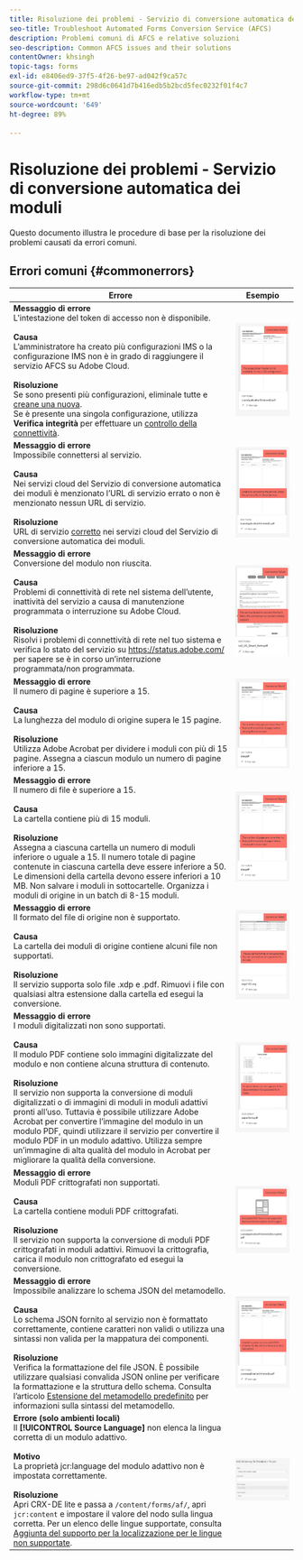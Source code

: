 ```yaml
---
title: Risoluzione dei problemi - Servizio di conversione automatica dei moduli
seo-title: Troubleshoot Automated Forms Conversion Service (AFCS)
description: Problemi comuni di AFCS e relative soluzioni
seo-description: Common AFCS issues and their solutions
contentOwner: khsingh
topic-tags: forms
exl-id: e8406ed9-37f5-4f26-be97-ad042f9ca57c
source-git-commit: 298d6c0641d7b416edb5b2bcd5fec0232f01f4c7
workflow-type: tm+mt
source-wordcount: '649'
ht-degree: 89%

---
```


# Risoluzione dei problemi - Servizio di conversione automatica dei moduli

Questo documento illustra le procedure di base per la risoluzione dei problemi causati da errori comuni.

<!--The article provides information on installation, configuration and administration issues that may arise in an Automated Forms Conversion Service production environment. -->

## Errori comuni {#commonerrors}

| Errore | Esempio |
|--- |--- |
| **Messaggio di errore** <br> L’intestazione del token di accesso non è disponibile. <br><br> **Causa** <br> L’amministratore ha creato più configurazioni IMS o la configurazione IMS non è in grado di raggiungere il servizio AFCS su Adobe Cloud. <br><br>**Risoluzione** <br> Se sono presenti più configurazioni, eliminale tutte e [creane una nuova](configure-service.md#obtainpubliccertificates). <br> Se è presente una singola configurazione, utilizza **Verifica integrità** per effettuare un [controllo della connettività](configure-service.md#createintegrationoption). | ![L’intestazione del token di accesso non è disponibile](assets/invalid-ims-configurations.png) |
| **Messaggio di errore** <br> Impossibile connettersi al servizio.  <br><br>**Causa** <br> Nei servizi cloud del Servizio di conversione automatica dei moduli è menzionato l’URL di servizio errato o non è menzionato nessun URL di servizio. <br><br>**Risoluzione** <br> URL di servizio [corretto](configure-service.md#configure-the-cloud-service) nei servizi cloud del Servizio di conversione automatica dei moduli. | ![Impossibile connettersi al servizio.](assets/wrong-service-url-configured.png) |
| **Messaggio di errore** <br> Conversione del modulo non riuscita.  <br><br>**Causa** <br> Problemi di connettività di rete nel sistema dell’utente, inattività del servizio a causa di manutenzione programmata o interruzione su Adobe Cloud. <br><br>**Risoluzione** <br> Risolvi i problemi di connettività di rete nel tuo sistema e verifica lo stato del servizio su https://status.adobe.com/ per sapere se è in corso un’interruzione programmata/non programmata. | ![Impossibile connettersi al servizio.](assets/conversion-failure.png) |
| **Messaggio di errore** <br> Il numero di pagine è superiore a 15.  <br><br>**Causa** <br> La lunghezza del modulo di origine supera le 15 pagine.  <br><br>**Risoluzione** <br> Utilizza Adobe Acrobat per dividere i moduli con più di 15 pagine. Assegna a ciascun modulo un numero di pagine inferiore a 15. | ![Impossibile connettersi al servizio.](assets/number-of-pages.png) |
| **Messaggio di errore** <br> Il numero di file è superiore a 15.  <br><br>**Causa** <br>   La cartella contiene più di 15 moduli. <br><br>**Risoluzione** <br> Assegna a ciascuna cartella un numero di moduli inferiore o uguale a 15. Il numero totale di pagine contenute in ciascuna cartella deve essere inferiore a 50. Le dimensioni della cartella devono essere inferiori a 10 MB. Non salvare i moduli in sottocartelle. Organizza i moduli di origine in un batch di 8-15 moduli. | ![Impossibile connettersi al servizio.](assets/number-of-pages.png) |
| **Messaggio di errore** <br> Il formato del file di origine non è supportato.  <br><br>**Causa** <br> La cartella dei moduli di origine contiene alcuni file non supportati. <br><br>**Risoluzione** <br> Il servizio supporta solo file .xdp e .pdf. Rimuovi i file con qualsiasi altra estensione dalla cartella ed esegui la conversione. | ![Impossibile connettersi al servizio.](assets/unsupported-file-formats.png) |
| **Messaggio di errore** <br>I moduli digitalizzati non sono supportati.  <br><br>**Causa** <br> Il modulo PDF contiene solo immagini digitalizzate del modulo e non contiene alcuna struttura di contenuto. <br><br>**Risoluzione** <br> Il servizio non supporta la conversione di moduli digitalizzati o di immagini di moduli in moduli adattivi pronti all’uso. Tuttavia è possibile utilizzare Adobe Acrobat per convertire l’immagine del modulo in un modulo PDF, quindi utilizzare il servizio per convertire il modulo PDF in un modulo adattivo. Utilizza sempre un’immagine di alta qualità del modulo in Acrobat per migliorare la qualità della conversione. | ![Impossibile connettersi al servizio.](assets/scanned-forms-error.png) |
| **Messaggio di errore** <br> Moduli PDF crittografati non supportati.  <br><br>**Causa** <br> La cartella contiene moduli PDF crittografati. <br><br>**Risoluzione** <br> Il servizio non supporta la conversione di moduli PDF crittografati in moduli adattivi. Rimuovi la crittografia, carica il modulo non crittografato ed esegui la conversione. | ![Impossibile connettersi al servizio.](assets/secured-pdf-form.png) |
| **Messaggio di errore** <br> Impossibile analizzare lo schema JSON del metamodello.  <br><br>**Causa** <br> Lo schema JSON fornito al servizio non è formattato correttamente, contiene caratteri non validi o utilizza una sintassi non valida per la mappatura dei componenti.  <br><br>**Risoluzione** <br> Verifica la formattazione del file JSON. È possibile utilizzare qualsiasi convalida JSON online per verificare la formattazione e la struttura dello schema. Consulta l’articolo [Estensione del metamodello predefinito](extending-the-default-meta-model.md) per informazioni sulla sintassi del metamodello. | ![Impossibile connettersi al servizio.](assets/invalid-meta-model-schema.png) |
| **Errore (solo ambienti locali)** <br> Il **[!UICONTROL Source Language]** non elenca la lingua corretta di un modulo adattivo. <br><br>**Motivo** <br> La proprietà jcr:language del modulo adattivo non è impostata correttamente.  <br><br>**Risoluzione** <br> Apri CRX-DE lite e passa a `/content/forms/af/`, apri `jcr:content` e impostare il valore del nodo sulla lingua corretta. Per un elenco delle lingue supportate, consulta [Aggiunta del supporto per la localizzazione per le lingue non supportate](https://experienceleague.adobe.com/docs/experience-manager-65/forms/manage-administer-aem-forms/supporting-new-language-localization.html#add-localization-support-for-non-supported-locales). | ![Impossibile connettersi al servizio.](assets/aem-forms-translation-project-language-unavailable.png) |

<!--

<table>
<thead>
<tr>
<th>Error</th>
<th>Example</th>
</tr>
</thead>
<tbody>
<tr>
<td><strong>Error Message</strong> <p> The access token header is not available. </p><br><strong>Reason</strong> <br> An administrator has created multiple IMS configurations or IMS configuration is not able to reach AFCS service on Adobe Cloud. <br><br><strong>Resolution</strong> <br> If there are multiple configurations, delete all the configurations and <a href="configure-service.md#obtainpubliccertificates">create a new configuration</a>. <br> If there is a single configuration, use <strong> Health Check </strong> to <a href="configure-service.md#createintegrationoption">check connectivity</a>.</td>
<td><img alt="The access token header is not available" src="assets/invalid-ims-configuration.png" /></td>
</tr>
<tr>
<td><strong>Error Message</strong> <br> Unable to connect to the service.  <br><br><strong>Reason</strong> <br> Incorrect service URL or no service URL is mentioned in Automated Forms Conversion Service cloud services. <br><br><strong>Resolution</strong> <br> Correct <a href="configure-service.md#configure-the-cloud-service">Service URL</a> in Automated Forms Conversion Service Cloud services.</td>
<td><img alt="Unable to connect to the service." src="assets/wrong-endpoint-configured.png" /></td>
</tr>
<tr>
<td><strong>Error Message</strong> <br> The service failed to convert the form.  <br><br><strong>Reason</strong> <br> Network connectivity issues at your end, the service is down due to scheduled maintenance, or outage on Adobe Cloud. <br><br><strong>Resolution</strong> <br> Resolve network connectivity issues at your end and check the status of the service on <a href="https://status.adobe.com/">https://status.adobe.com/</a> for a planned or unplanned outage.</td>
<td><img alt="The service failed to convert the form." src="assets/service-failure.png" /></td>
</tr>
<tr>
<td><strong>Error Message</strong> <br> The number of pages is more than 15.  <br><br><strong>Reason</strong> <br> The source form is more than 15 pages long.  <br><br><strong>Resolution</strong> <br> Use Adobe Acrobat to split forms with more than 15 pages. Bring the number of pages in a form to less than 15.</td>
<td><img alt="The number of pages is more than 15." src="assets/number-of-pages.png" /></td>
</tr>
<tr>
<td><strong>Error Message</strong> <br> The number of files is more than 15.  <br><br><strong>Reason</strong> <br>  The folder contains more than 15 forms. <br><br><strong>Resolution</strong> <br> Bring the number of forms in a folder to less than or equal to 15. Bring the total number of pages in a folder less than 50. Bring the size of the folder to less than 10 MB. Do not keep forms in a sub-folder. Organize source forms into a batch of 8-15 forms.</td>
<td><img alt="The number of files is more than 15." src="assets/number-of-pages.png" /></td>
</tr>
<tr>
<td><strong>Error Message</strong> <br> The source file format is not supported.  <br><br><strong>Reason</strong> <br> The folder containing source forms have some unsupported files. <br><br><strong>Resolution</strong> <br> The service supports only .xdp and .pdf files. Remove files with any other extension from the folder and run the conversion.</td>
<td><img alt="The source file format is not supported." src="assets/unsupported-file-formats.png" /></td>
</tr>
<tr>
<td><strong>Error Message</strong> <br> Scanned forms are not supported.  <br><br><strong>Reason</strong> <br> The PDF form contains only scanned images of the form and contains no content structure. <br><br><strong>Resolution</strong> <br> The service does not support converting scanned forms or an image of a form to an adaptive out-of-the-box. However, you use Adobe Acrobat to convert the image of a form to a PDF Form. Then, use the service to convert the PDF Form to an adaptive form. Always use a high-quality image of the form for conversion in Acrobat. It improves the quality of the conversion.</td>
<td><img alt="Scanned forms are not supported." src="assets/scanned-forms-error.png" /></td>
</tr>
<tr>
<td><strong>Error Message</strong> <br> Encrypted PDF form is not supported.  <br><br><strong>Reason</strong> <br> The folder contains encrypted PDF forms. <br><br><strong>Resolution</strong> <br> The service does not support converting an encrypted PDF form to an adaptive form. Remove the encryption, upload the non-encrypted form, and run the conversion.</td>
<td><img alt="Encrypted PDF form is not supported." src="assets/secured-pdf-form.png" /></td>
</tr>
<tr>
<td><strong>Error Message</strong> <br> Unable to parse meta-model JSON schema.  <br><br><strong>Reason</strong> <br> The JSON schema supplied to the service is not properly formatted, contains invalid characters, or uses invalid syntax to map components.  <br><br><strong>Resolution</strong> <br> Check the formatting of the JSON file. You can use any online JSON validator to check the formatting and structure of the schema. See, <a href="extending-the-default-meta-model.md">Extend the default meta-model</a> article for information on meta-model syntax.</td>
<td><img alt="Unable to parse meta-model JSON schema" src="assets/invalid-meta-model-schema.png" /></td>
</tr>
</tbody>
</table>
-->
